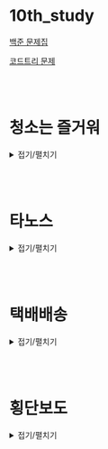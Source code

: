 # 10th_study

[백준 문제집](https://www.acmicpc.net/workbook/view/17097)

[코드트리 문제](https://www.codetree.ai/training-field/frequent-problems/problems/cleaning-is-joyful/submissions?page=2&pageSize=20)

<br><br>

# 청소는 즐거워

<details>
<summary>접기/펼치기</summary>
<div markdown="1">

## [민웅](<./청소는 즐거워/민웅.py>)

```py
import sys
input = sys.stdin.readline
from collections import deque
import math

# 왼
dir1 = [(1, 0, 7), (2, 0, 2), (-1, 0, 7), (-2, 0, 2), (1, -1, 10), (-1, -1, 10), (1, 1, 1), (-1, 1, 1), (0, -2, 5),
        (0, -1, 0)]
# 아
dir2 = [(0, 1, 7), (0, 2, 2), (0, -1, 7), (0, -2, 2), (1, -1, 10), (1, 1, 10), (-1, -1, 1), (-1, 1, 1), (2, 0, 5),
        (1, 0, 0)]
move = [(0, -1), (1, 0), (0, 1), (-1, 0)]

N = int(input())
field = [list(map(int, input().split())) for _ in range(N)]
ans = 0

direction = deque()
for i in range(1, N + 1):
    if i != N:
        direction.append(i)
        direction.append(i)
    else:
        direction.append(i)

now_direction = [0, 1, 2, 3]
left_down = True
s = N // 2

i, j = s, s
stack = []
stack.append([i, j])
d_idx = 0

while stack:
    x, y = stack.pop()
    if x == 0 and y == -1:
        break

    length = direction.popleft()
    way = d_idx % 4
    while length:
        move_x, move_y = move[way][0], move[way][1]
        x = x + move_x
        y = y + move_y
        dust = field[x][y]
        field[x][y] = 0
        if way == 0:
            temp = 0
            for d in dir1:
                mx, my, p = x + d[0], y + d[1], d[2]

                if 0 <= mx <= N - 1 and 0 <= my <= N - 1:
                    if p == 0:
                        field[mx][my] = field[mx][my] + (dust - temp)
                    else:
                        field[mx][my] = field[mx][my] + int(math.floor((dust * p / 100)))
                        temp += int(math.floor((dust * p / 100)))
                else:
                    if p == 0:
                        ans += (dust - temp)
                    else:
                        ans += int(math.floor((dust * p / 100)))
                        temp += int(math.floor((dust*p/100)))
        elif way == 1:
            temp = 0
            for d in dir2:
                mx, my, p = x + d[0], y + d[1], d[2]

                if 0 <= mx <= N - 1 and 0 <= my <= N - 1:
                    if p == 0:
                        field[mx][my] = field[mx][my] + (dust - temp)
                    else:
                        field[mx][my] = field[mx][my] + int(math.floor((dust * p / 100)))
                        temp += int(math.floor((dust * p / 100)))
                else:
                    if p == 0:
                        ans += (dust - temp)
                    else:
                        ans += int(math.floor((dust * p / 100)))
                        temp += int(math.floor((dust*p/100)))
        elif way == 2:
            temp = 0
            for d in dir1:
                mx, my, p = x + d[0], y + -1 * d[1], d[2]

                if 0 <= mx <= N - 1 and 0 <= my <= N - 1:
                    if p == 0:
                        field[mx][my] = field[mx][my] + (dust - temp)
                    else:
                        field[mx][my] = field[mx][my] + int(math.floor((dust * p / 100)))
                        temp += int(math.floor((dust * p / 100)))
                else:
                    if p == 0:
                        ans += (dust - temp)
                    else:
                        ans += int(math.floor((dust * p / 100)))
                        temp += int(math.floor((dust*p/100)))
        else:
            temp = 0
            for d in dir2:
                mx, my, p = x + -1 * d[0], y + d[1], d[2]

                if 0 <= mx <= N - 1 and 0 <= my <= N - 1:
                    if p == 0:
                        field[mx][my] = field[mx][my] + (dust - temp)
                    else:
                        field[mx][my] = field[mx][my] + int(math.floor((dust * p / 100)))
                        temp += int(math.floor((dust * p / 100)))
                else:
                    if p == 0:
                        ans += (dust - temp)
                    else:
                        ans += int(math.floor((dust * p / 100)))
                        temp += int(math.floor((dust*p/100)))

        length -= 1
    stack.append([x, y])
    d_idx += 1
print(ans)

```

## [병국](<./청소는 즐거워/병국.py>)

```py

```

## [상미](<./청소는 즐거워/상미.py>)

```py

```

## [서희](<./청소는 즐거워/서희.py>)

```py

```

## [성구](<./청소는 즐거워/성구.py>)

```py


```

</div>

</details>

<br><br>

# 타노스

<details>
<summary>접기/펼치기</summary>
<div markdown="1">

## [민웅](./타노스/민웅.py)

```py
# 20310_타노스_thanos
import sys
input = sys.stdin.readline

zeroone = list(input().strip())

zero = zeroone.count('0')
one = zeroone.count('1')

zero = zero//2
one = one//2
idx, idx2 = 0, len(zeroone)-1

while True:
    if one == 0:
        break

    if zeroone[idx] == '1':
        zeroone.pop(idx)
        one -= 1
        idx2 -= 1
    else:
        idx += 1

while True:
    if zero == 0:
        break

    if zeroone[idx2] == '0':
        zeroone.pop(idx2)
        zero -= 1
        idx2 -= 1
    else:
        idx2 -= 1

print(''.join(zeroone))


```

## [병국](./타노스/병국.py)

```py


```

## [상미](./타노스/상미.py)

```py

```

## [서희](./타노스/서희.py)

```py


```

## [성구](./타노스/성구.py)

```py

```

</div>

</details>

<br><br>

# 택배배송

<details>
<summary>접기/펼치기</summary>
<div markdown="1">

## [민웅](<./택배배송/민웅.py>)

```py
# 24042_택배배송_delivery-service
# python3 - 280ms
import sys
import heapq
input = sys.stdin.readline

N, M = map(int, input().split())

visited = [float('inf')]*(N+1)
visited[1] = 0
adjL = [[] for _ in range(N+1)]
for _ in range(M):
    s, g, c = map(int, input().split())
    adjL[s].append([g, c])
    adjL[g].append([s, c])

q = []
heapq.heappush(q, (0, 1))
while q:
    cost, node = heapq.heappop(q)
    if visited[node] < cost:
        continue

    for v in adjL[node]:
        c = cost + v[1]

        if visited[v[0]] > c:
            visited[v[0]] = c
            heapq.heappush(q, (c, v[0]))

print(visited[-1])
```

## [병국](<./택배배송/병국.py>)

```py


```

## [서희](<./택배배송/서희.py>)

```py

```

## [성구](<./택배배송/성구.py>)

```py


```

</div>

</details>

<br><br>

# 횡단보도

<details>
<summary>접기/펼치기</summary>
<div markdown="1">

## [민웅](<./횡단보도/민웅.py>)

```py


```

## [병국](<./횡단보도/병국.py>)

```py

```

## [상미](<./횡단보도/상미.py>)

```py

```

## [서희](<./횡단보도/서희.py>)

```py

```

## [성구](<./횡단보도/성구.py>)

```py

```

</div>

</details>

<br><br>
